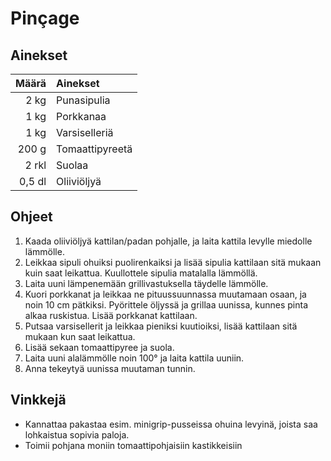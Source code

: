 ﻿# Pinçage

## Ainekset
Määrä | Ainekset
----:|:----
2 kg|Punasipulia
1 kg|Porkkanaa
1 kg|Varsiselleriä
200 g|Tomaattipyreetä
2 rkl|Suolaa
0,5 dl|Oliiviöljyä

## Ohjeet
1. Kaada oliiviöljyä kattilan/padan pohjalle, ja laita kattila levylle miedolle lämmölle.
2. Leikkaa sipuli ohuiksi puolirenkaiksi ja lisää sipulia kattilaan sitä mukaan kuin saat leikattua. Kuullottele sipulia matalalla lämmöllä.
3. Laita uuni lämpenemään grillivastuksella täydelle lämmölle.
4. Kuori porkkanat ja leikkaa ne pituussuunnassa muutamaan osaan, ja noin 10 cm pätkiksi. Pyörittele öljyssä ja grillaa uunissa, kunnes pinta alkaa ruskistua. Lisää porkkanat kattilaan.
5. Putsaa varsisellerit ja leikkaa pieniksi kuutioiksi, lisää kattilaan sitä mukaan kun saat leikattua.
6. Lisää sekaan tomaattipyree ja suola.
7. Laita uuni alalämmölle noin 100&deg; ja laita kattila uuniin.
8. Anna tekeytyä uunissa muutaman tunnin.

## Vinkkejä
* Kannattaa pakastaa esim. minigrip-pusseissa ohuina levyinä, joista saa lohkaistua sopivia paloja.
* Toimii pohjana moniin tomaattipohjaisiin kastikkeisiin

